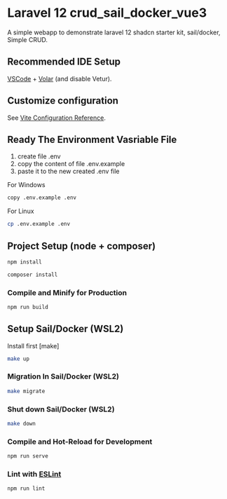 # Laravel 12 crud_sail_docker_vue3

A simple webapp to demonstrate laravel 12 shadcn starter kit, sail/docker, Simple CRUD.

## Recommended IDE Setup

[VSCode](https://code.visualstudio.com/) + [Volar](https://marketplace.visualstudio.com/items?itemName=Vue.volar) (and disable Vetur).

## Customize configuration

See [Vite Configuration Reference](https://vite.dev/config/).

## Ready The Environment Vasriable File

   1. create file .env
   2. copy the content of file .env.example
   3. paste it to the new created .env file

For Windows
```sh
copy .env.example .env
```

For Linux
```sh
cp .env.example .env
```

## Project Setup (node + composer)

```sh
npm install
```

```sh
composer install
```

### Compile and Minify for Production

```sh
npm run build
```

## Setup Sail/Docker (WSL2)

Install first [make]

```sh
make up
```

### Migration In Sail/Docker (WSL2)

```sh
make migrate
```

### Shut down Sail/Docker (WSL2)

```sh
make down
```

### Compile and Hot-Reload for Development

```sh
npm run serve
```

### Lint with [ESLint](https://eslint.org/)

```sh
npm run lint
```
